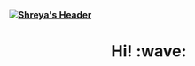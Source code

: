 ### [![Shreya's Header](https://raw.githubusercontent.com/shreyagokhe/shreyagokhe/img.jpg "Header")](https://some-url.dev/)

<h1 align='center'> Hi! :wave:</h1>
<!--
**shreyagokhe/shreyagokhe** is a ✨ _special_ ✨ repository because its `README.md` (this file) appears on your GitHub profile.
<p align='center'>
<a href="https://twitter.com/ShreyaGokhe"><img height="30" src="https://github.com/WaylonWalker/WaylonWalker/blob/main/icon/twitter.png?raw=true"></a>&nbsp;&nbsp;
<a href="https://instagram.com/shreyeahhh"><img height="30" src="https://github.com/WaylonWalker/WaylonWalker/blob/main/icon/instagram.jpg?raw=true"></a>&nbsp;&nbsp;
<a href="https://www.linkedin.com/in/waylonwalker/"><img height="30" src="https://github.com/WaylonWalker/WaylonWalker/blob/main/icon/linkedin.png?raw=true"></a>
</p>

![Shreya's Github Stats](https://github-readme-stats.vercel.app/api?username=shreyagokhe&show_icons=true&theme=radical)
